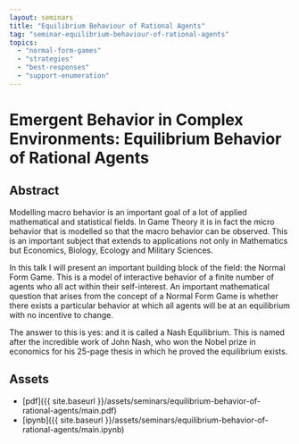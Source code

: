 ```yaml
---
layout: seminars
title: "Equilibrium Behaviour of Rational Agents"
tag: "seminar-equilibrium-behaviour-of-rational-agents"
topics:
  - "normal-form-games"
  - "strategies"
  - "best-responses"
  - "support-enumeration"
---
```


# Emergent Behavior in Complex Environments: Equilibrium Behavior of Rational Agents

## Abstract

Modelling macro behavior is an important goal of a lot of applied mathematical and
statistical fields. In Game Theory it is in fact the micro behavior that is modelled
so that the macro behavior can be observed. This is an important subject that extends
to applications not only in Mathematics but Economics, Biology, Ecology and Military Sciences.

In this talk I will present an important building block of the field: the Normal Form Game.
This is a model of interactive behavior of a finite number of agents who all act within
their self-interest. An important mathematical question that arises from the concept of a
Normal Form Game is whether there exists a particular behavior at which all agents will
be at an equilibrium with no incentive to change.

The answer to this is yes: and it is called a Nash Equilibrium. This is named after
the incredible work of John Nash, who won the Nobel prize in economics for his 25-page
thesis in which he proved the equilibrium exists.

## Assets

- [pdf]({{ site.baseurl }}/assets/seminars/equilibrium-behavior-of-rational-agents/main.pdf)
- [ipynb]({{ site.baseurl }}/assets/seminars/equilibrium-behavior-of-rational-agents/main.ipynb)
